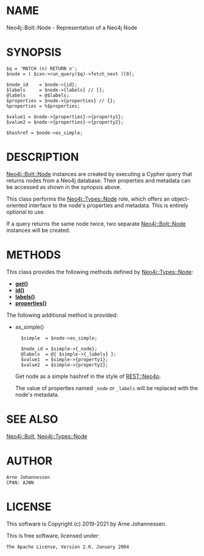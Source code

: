 # NAME

Neo4j::Bolt::Node - Representation of a Neo4j Node

# SYNOPSIS

    $q = 'MATCH (n) RETURN n';
    $node = ( $cxn->run_query($q)->fetch_next )[0];
    
    $node_id    = $node->{id};
    $labels     = $node->{labels} // [];
    @labels     = @$labels;
    $properties = $node->{properties} // {};
    %properties = %$properties;
    
    $value1 = $node->{properties}->{property1};
    $value2 = $node->{properties}->{property2};
    
    $hashref = $node->as_simple;

# DESCRIPTION

[Neo4j::Bolt::Node](/lib/Neo4j/Bolt/Node.md) instances are created by executing
a Cypher query that returns nodes from a Neo4j database.
Their properties and metadata can be accessed as shown in the
synopsis above.

This class performs the [Neo4j::Types::Node](https://metacpan.org/pod/Neo4j::Types::Node) role, which
offers an object-oriented interface to the node's
properties and metadata. This is entirely optional to use.

If a query returns the same node twice, two separate
[Neo4j::Bolt::Node](/lib/Neo4j/Bolt/Node.md) instances will be created.

# METHODS

This class provides the following methods defined by
[Neo4j::Types::Node](https://metacpan.org/pod/Neo4j::Types::Node):

- [**get()**](https://metacpan.org/pod/Neo4j::Types::Node#get)
- [**id()**](https://metacpan.org/pod/Neo4j::Types::Node#id)
- [**labels()**](https://metacpan.org/pod/Neo4j::Types::Node#labels)
- [**properties()**](https://metacpan.org/pod/Neo4j::Types::Node#properties)

The following additional method is provided:

- as\_simple()

        $simple  = $node->as_simple;
        
        $node_id = $simple->{_node};
        @labels  = @{ $simple->{_labels} };
        $value1  = $simple->{property1};
        $value2  = $simple->{property2};

    Get node as a simple hashref in the style of [REST::Neo4p](https://metacpan.org/pod/REST::Neo4p).

    The value of properties named `_node` or `_labels` will be
    replaced with the node's metadata.

# SEE ALSO

[Neo4j::Bolt](/lib/Neo4j/Bolt.md), [Neo4j::Types::Node](https://metacpan.org/pod/Neo4j::Types::Node)

# AUTHOR

    Arne Johannessen
    CPAN: AJNN

# LICENSE

This software is Copyright (c) 2019-2021 by Arne Johannessen.

This is free software, licensed under:

    The Apache License, Version 2.0, January 2004
